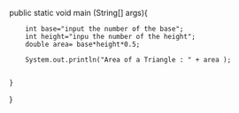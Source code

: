 
public static void main (String[] args){
        
        int base="input the number of the base";
        int height="inpu the number of the height";
        double area= base*height*0.5;
        
        System.out.println("Area of a Triangle : " + area );
        
             
    }
}


